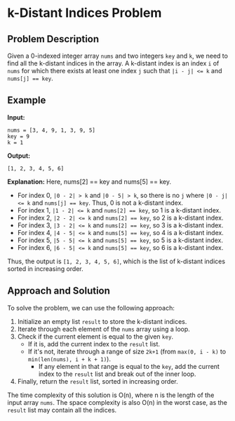# k-Distant Indices Problem

## Problem Description

Given a 0-indexed integer array `nums` and two integers `key` and `k`, we need to find all the k-distant indices in the array. A k-distant index is an index `i` of `nums` for which there exists at least one index `j` such that `|i - j| <= k` and `nums[j] == key`.

## Example

**Input:**
```
nums = [3, 4, 9, 1, 3, 9, 5]
key = 9
k = 1
```

**Output:**
```
[1, 2, 3, 4, 5, 6]
```

**Explanation:**
Here, nums[2] == key and nums[5] == key.
- For index 0, `|0 - 2| > k` and `|0 - 5| > k`, so there is no `j` where `|0 - j| <= k` and `nums[j] == key`. Thus, 0 is not a k-distant index.
- For index 1, `|1 - 2| <= k` and `nums[2] == key`, so 1 is a k-distant index.
- For index 2, `|2 - 2| <= k` and `nums[2] == key`, so 2 is a k-distant index.
- For index 3, `|3 - 2| <= k` and `nums[2] == key`, so 3 is a k-distant index.
- For index 4, `|4 - 5| <= k` and `nums[5] == key`, so 4 is a k-distant index.
- For index 5, `|5 - 5| <= k` and `nums[5] == key`, so 5 is a k-distant index.
- For index 6, `|6 - 5| <= k` and `nums[5] == key`, so 6 is a k-distant index.

Thus, the output is `[1, 2, 3, 4, 5, 6]`, which is the list of k-distant indices sorted in increasing order.

## Approach and Solution

To solve the problem, we can use the following approach:

1. Initialize an empty list `result` to store the k-distant indices.
2. Iterate through each element of the `nums` array using a loop.
3. Check if the current element is equal to the given `key`.
   - If it is, add the current index to the `result` list.
   - If it's not, iterate through a range of size `2k+1` (from `max(0, i - k)` to `min(len(nums), i + k + 1)`).
     - If any element in that range is equal to the `key`, add the current index to the `result` list and break out of the inner loop.
4. Finally, return the `result` list, sorted in increasing order.

The time complexity of this solution is O(n), where n is the length of the input array `nums`. The space complexity is also O(n) in the worst case, as the `result` list may contain all the indices.
